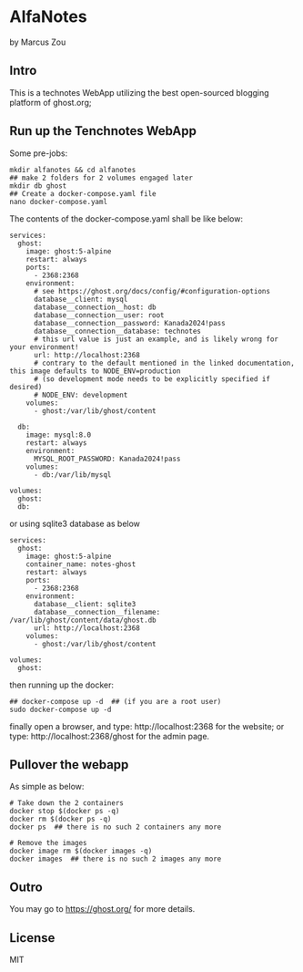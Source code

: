 # AlfaNotes
by Marcus Zou

## Intro
This is a technotes WebApp utilizing the best open-sourced blogging platform of ghost.org;

## Run up the Tenchnotes WebApp
Some pre-jobs:
```shell
mkdir alfanotes && cd alfanotes
## make 2 folders for 2 volumes engaged later
mkdir db ghost
## Create a docker-compose.yaml file
nano docker-compose.yaml
```
The contents of the docker-compose.yaml shall be like below:
```textfile
services:
  ghost:
    image: ghost:5-alpine
    restart: always
    ports:
      - 2368:2368
    environment:
      # see https://ghost.org/docs/config/#configuration-options
      database__client: mysql
      database__connection__host: db
      database__connection__user: root
      database__connection__password: Kanada2024!pass
      database__connection__database: technotes
      # this url value is just an example, and is likely wrong for your environment!
      url: http://localhost:2368
      # contrary to the default mentioned in the linked documentation, this image defaults to NODE_ENV=production
      # (so development mode needs to be explicitly specified if desired)
      # NODE_ENV: development
    volumes:
      - ghost:/var/lib/ghost/content

  db:
    image: mysql:8.0
    restart: always
    environment:
      MYSQL_ROOT_PASSWORD: Kanada2024!pass
    volumes:
      - db:/var/lib/mysql

volumes:
  ghost:
  db:
```

or using sqlite3 database as below
```textfile
services:
  ghost:
    image: ghost:5-alpine
    container_name: notes-ghost
    restart: always
    ports:
      - 2368:2368
    environment:
      database__client: sqlite3
      database__connection__filename: /var/lib/ghost/content/data/ghost.db
      url: http://localhost:2368
    volumes:
      - ghost:/var/lib/ghost/content

volumes:
  ghost:
```
then running up the docker:
```shell
## docker-compose up -d  ## (if you are a root user)
sudo docker-compose up -d
```
finally open a browser,
and type: http://localhost:2368 for the website;
or type: http://localhost:2368/ghost for the admin page.

## Pullover the webapp
As simple as below:
```shell
# Take down the 2 containers
docker stop $(docker ps -q)
docker rm $(docker ps -q)
docker ps  ## there is no such 2 containers any more

# Remove the images
docker image rm $(docker images -q)
docker images  ## there is no such 2 images any more
```

## Outro
You may go to https://ghost.org/ for more details.

## License
MIT
